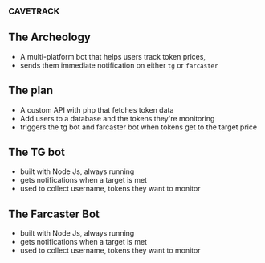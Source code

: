 ### CAVETRACK

## The Archeology

-  A multi-platform bot that helps users track token prices, 
- sends them immediate notification on either `tg` or `farcaster`

## The plan

- A custom API with php that fetches token data
- Add users to a database and the tokens they're monitoring 
- triggers the tg bot and farcaster bot when tokens get to the target price

## The TG bot

- built with Node Js, always running
- gets notifications when a target is met
- used to collect username, tokens they want to monitor

## The Farcaster Bot

- built with Node Js, always running
- gets notifications when a target is met
- used to collect username, tokens they want to monitor